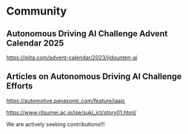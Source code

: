 # Community

## Autonomous Driving AI Challenge Advent Calendar 2025

<https://qiita.com/advent-calendar/2023/jidounten-ai>

## Articles on Autonomous Driving AI Challenge Efforts

<https://automotive.panasonic.com/feature/jaaic>

<https://www.ritsumei.ac.jp/ise/suki_ict/story01.html/>

We are actively seeking contributions!!!
